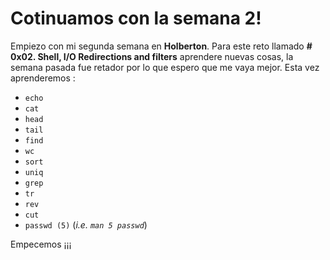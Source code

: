 # Cotinuamos con la semana  2!

Empiezo con mi segunda semana en **Holberton**. Para este reto llamado **# 0x02. Shell, I/O Redirections and filters** aprendere nuevas cosas, la semana pasada fue retador por lo que espero que me vaya mejor. 
Esta vez aprenderemos :
-   `echo`
-   `cat`
-   `head`
-   `tail`
-   `find`
-   `wc`
-   `sort`
-   `uniq`
-   `grep`
-   `tr`
-   `rev`
-   `cut`
-   `passwd (5)`  (_i.e.  `man 5 passwd`_)

Empecemos ¡¡¡